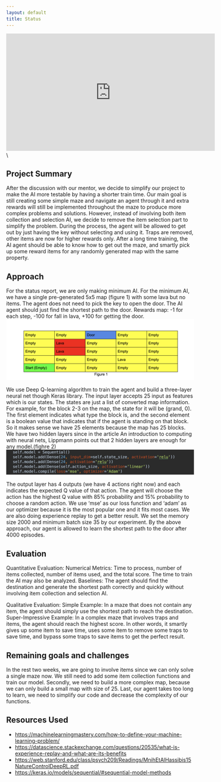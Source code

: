 ```yaml
---
layout: default
title: Status
---
```

<iframe width="560" height="315" src="https://www.youtube.com/embed/z6rx2-dZaIE" frameborder="0" allow="accelerometer; autoplay; encrypted-media; gyroscope; picture-in-picture" allowfullscreen></iframe>\

## Project Summary

After the discussion with our mentor, we decide to simplify our project to make the AI more testable by having a shorter train time. Our main goal is still creating some simple maze and navigate an agent through it and extra rewards will still be implemented throughout the maze to produce more complex problems and solutions. However, instead of involving both item collection and selection AI, we decide to remove the item selection part to simplify the problem. During the process, the agent will be allowed to get out by just having the key without selecting and using it. Traps are removed, other items are now for higher rewards only. After a long time training, the AI agent should be able to know how to get out the maze, and smartly pick up some reward items for any randomly generated map with the same property.

## Approach

For the status report, we are only making minimum AI. For the minimum AI, we have a single pre-generated 5x5 map (figure 1) with some lava but no items. The agent does not need to pick the key to open the door. The AI agent should just find the shortest path to the door. Rewards map: -1 for each step, -100 for fall in lava, +100 for getting the door. 
![alt text](https://github.com/kexuejia911/avengers/blob/master/docs/figure%201.png "figure1")

We use Deep Q-learning algorithm to train the agent and build a three-layer neural net though Keras library. The input layer accepts 25 input as features which is our states. The states are just a list of converted map information. For example, for the block 2-3 on the map, the state for it will be (grand, 0). The first element indicates what type the block is, and the second element is a boolean value that indicates that if the agent is standing on that block. So it makes sense we have 25 elements because the map has 25 blocks. We have two hidden layers since in the article An introduction to computing with neural nets, Lippmann points out that 2 hidden layers are enough for any model.(fighre 2)
![alt text](https://github.com/kexuejia911/avengers/blob/master/docs/figure%202.png "figure2")

The output layer has 4 outputs (we have 4 actions right now) and each indicates the expected Q value of that action. The agent will choose the action has the highest Q value with 85% probability and 15% probability to choose a random action. We use ‘mse’ as our loss function and ‘adam’ as our optimizer because it is the most popular one and it fits most cases. We are also doing experience replay to get a better result. We set the memory size 2000 and minimum batch size 35 by our experiment. By the above approach, our agent is allowed to learn the shortest path to the door after 4000 episodes. 

## Evaluation

Quantitative Evaluation:
Numerical Metrics: Time to process, number of items collected, number of items used, and the total score. The time to train the AI may also be analyzed.
Baselines: The agent should find the destination and generate the shortest path correctly and quickly without involving item collection and selection AI.

Qualitative Evaluation:
Simple Example: In a maze that does not contain any item, the agent should simply use the shortest path to reach the destination.
Super-Impressive Example: In a complex maze that involves traps and items, the agent should reach the highest score. In other words, it smartly gives up some item to save time, uses some item to remove some traps to save time, and bypass some traps to save items to get the perfect result.

## Remaining goals and challenges

In the rest two weeks, we are going to involve items since we can only solve a single maze now. We still need to add some item collection functions and train our model. Secondly, we need to build a more complex map, because we can only build a small map with size of 25. Last, our agent takes too long to learn, we need to simplify our code and decrease the complexity of our functions.

## Resources Used
- https://machinelearningmastery.com/how-to-define-your-machine-learning-problem/
- https://datascience.stackexchange.com/questions/20535/what-is-experience-replay-and-what-are-its-benefits
- https://web.stanford.edu/class/psych209/Readings/MnihEtAlHassibis15NatureControlDeepRL.pdf
- https://keras.io/models/sequential/#sequential-model-methods
